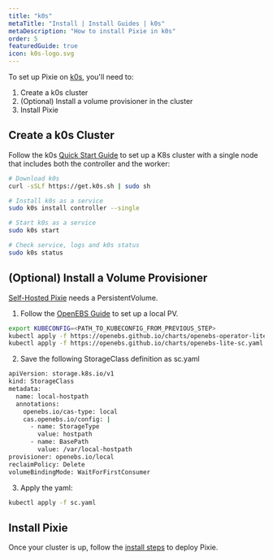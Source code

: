 ```yaml
---
title: "k0s"
metaTitle: "Install | Install Guides | k0s"
metaDescription: "How to install Pixie in k0s"
order: 5
featuredGuide: true
icon: k0s-logo.svg
---
```


To set up Pixie on [k0s](https://k0sproject.io/), you'll need to:

1. Create a k0s cluster
2. (Optional) Install a volume provisioner in the cluster
3. Install Pixie

## Create a k0s Cluster

Follow the k0s [Quick Start Guide](https://docs.k0sproject.io/latest/install/) to set up a K8s cluster with a single node that includes both the controller and the worker:

```bash
# Download k0s
curl -sSLf https://get.k0s.sh | sudo sh

# Install k0s as a service
sudo k0s install controller --single

# Start k0s as a service
sudo k0s start

# Check service, logs and k0s status
sudo k0s status
```

## (Optional) Install a Volume Provisioner

[Self-Hosted Pixie](/installing-pixie/install-guides/self-hosted-pixie) needs a PersistentVolume.

1. Follow the [OpenEBS Guide](https://docs.openebs.io/docs/next/uglocalpv-hostpath.html) to set up a local PV.

```bash
export KUBECONFIG=<PATH_TO_KUBECONFIG_FROM_PREVIOUS_STEP>
kubectl apply -f https://openebs.github.io/charts/openebs-operator-lite.yaml
kubectl apply -f https://openebs.github.io/charts/openebs-lite-sc.yaml
```

2. Save the following StorageClass definition as sc.yaml

```bash
apiVersion: storage.k8s.io/v1
kind: StorageClass
metadata:
  name: local-hostpath
  annotations:
    openebs.io/cas-type: local
    cas.openebs.io/config: |
      - name: StorageType
        value: hostpath
      - name: BasePath
        value: /var/local-hostpath
provisioner: openebs.io/local
reclaimPolicy: Delete
volumeBindingMode: WaitForFirstConsumer
```

3. Apply the yaml:

```bash
kubectl apply -f sc.yaml
```

## Install Pixie

Once your cluster is up, follow the [install steps](/installing-pixie/install-guides) to deploy Pixie.
